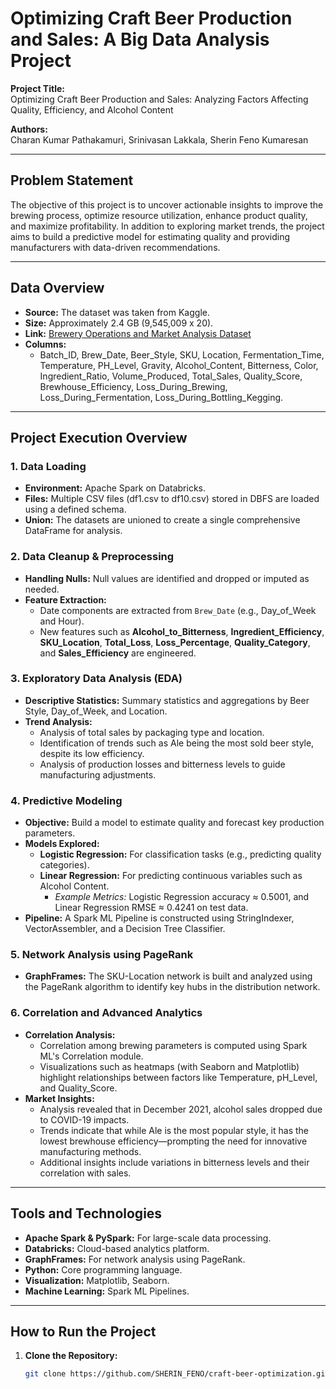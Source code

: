 # Optimizing Craft Beer Production and Sales: A Big Data Analysis Project

**Project Title:**  
Optimizing Craft Beer Production and Sales: Analyzing Factors Affecting Quality, Efficiency, and Alcohol Content

**Authors:**  
Charan Kumar Pathakamuri, Srinivasan Lakkala, Sherin Feno Kumaresan

---

## Problem Statement
The objective of this project is to uncover actionable insights to improve the brewing process, optimize resource utilization, enhance product quality, and maximize profitability. In addition to exploring market trends, the project aims to build a predictive model for estimating quality and providing manufacturers with data-driven recommendations.

---

## Data Overview
- **Source:** The dataset was taken from Kaggle.  
- **Size:** Approximately 2.4 GB (9,545,009 x 20).  
- **Link:** [Brewery Operations and Market Analysis Dataset](https://www.kaggle.com/datasets)  
- **Columns:**  
  - Batch_ID, Brew_Date, Beer_Style, SKU, Location, Fermentation_Time, Temperature, PH_Level, Gravity, Alcohol_Content, Bitterness, Color, Ingredient_Ratio, Volume_Produced, Total_Sales, Quality_Score, Brewhouse_Efficiency, Loss_During_Brewing, Loss_During_Fermentation, Loss_During_Bottling_Kegging.

---

## Project Execution Overview

### 1. Data Loading
- **Environment:** Apache Spark on Databricks.
- **Files:** Multiple CSV files (df1.csv to df10.csv) stored in DBFS are loaded using a defined schema.
- **Union:** The datasets are unioned to create a single comprehensive DataFrame for analysis.

### 2. Data Cleanup & Preprocessing
- **Handling Nulls:** Null values are identified and dropped or imputed as needed.
- **Feature Extraction:**  
  - Date components are extracted from `Brew_Date` (e.g., Day_of_Week and Hour).  
  - New features such as **Alcohol_to_Bitterness**, **Ingredient_Efficiency**, **SKU_Location**, **Total_Loss**, **Loss_Percentage**, **Quality_Category**, and **Sales_Efficiency** are engineered.
  
### 3. Exploratory Data Analysis (EDA)
- **Descriptive Statistics:** Summary statistics and aggregations by Beer Style, Day_of_Week, and Location.
- **Trend Analysis:**  
  - Analysis of total sales by packaging type and location.
  - Identification of trends such as Ale being the most sold beer style, despite its low efficiency.
  - Analysis of production losses and bitterness levels to guide manufacturing adjustments.

### 4. Predictive Modeling
- **Objective:** Build a model to estimate quality and forecast key production parameters.
- **Models Explored:**  
  - **Logistic Regression:** For classification tasks (e.g., predicting quality categories).  
  - **Linear Regression:** For predicting continuous variables such as Alcohol Content.  
    - *Example Metrics:* Logistic Regression accuracy ≈ 0.5001, and Linear Regression RMSE ≈ 0.4241 on test data.
- **Pipeline:** A Spark ML Pipeline is constructed using StringIndexer, VectorAssembler, and a Decision Tree Classifier.

### 5. Network Analysis using PageRank
- **GraphFrames:** The SKU-Location network is built and analyzed using the PageRank algorithm to identify key hubs in the distribution network.

### 6. Correlation and Advanced Analytics
- **Correlation Analysis:**  
  - Correlation among brewing parameters is computed using Spark ML's Correlation module.
  - Visualizations such as heatmaps (with Seaborn and Matplotlib) highlight relationships between factors like Temperature, pH_Level, and Quality_Score.
- **Market Insights:**  
  - Analysis revealed that in December 2021, alcohol sales dropped due to COVID-19 impacts.
  - Trends indicate that while Ale is the most popular style, it has the lowest brewhouse efficiency—prompting the need for innovative manufacturing methods.
  - Additional insights include variations in bitterness levels and their correlation with sales.

---

## Tools and Technologies
- **Apache Spark & PySpark:** For large-scale data processing.
- **Databricks:** Cloud-based analytics platform.
- **GraphFrames:** For network analysis using PageRank.
- **Python:** Core programming language.
- **Visualization:** Matplotlib, Seaborn.
- **Machine Learning:** Spark ML Pipelines.

---

## How to Run the Project
1. **Clone the Repository:**
   ```bash
   git clone https://github.com/SHERIN_FENO/craft-beer-optimization.git
